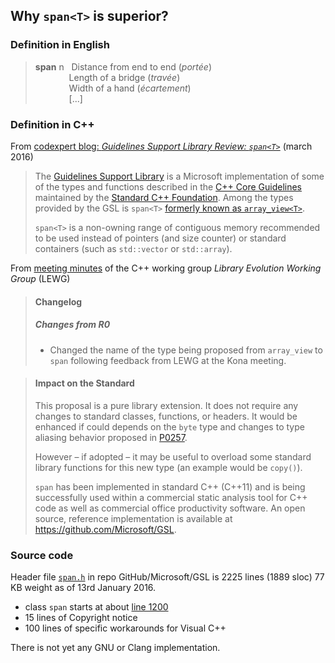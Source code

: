 Why `span<T>` is superior?
--------------------------

### Definition in English

>  **span** n  &nbsp;     Distance from end to end (*portée*)  
> &emsp; &emsp; &emsp;    Length of a bridge (*travée*)  
> &emsp; &emsp; &emsp;    Width of a hand (*écartement*)  
> &emsp; &emsp; &emsp;    [...]

### Definition in C++

From [codexpert blog: *Guidelines Support Library Review: `span<T>`*](http://codexpert.ro/blog/2016/03/07/guidelines-support-library-review-spant/) (march 2016)

> The [Guidelines Support Library](https://github.com/Microsoft/GSL) is a Microsoft implementation 
> of some of the types and functions described in the [C++ Core Guidelines](https://github.com/isocpp/CppCoreGuidelines) 
> maintained by the [Standard C++ Foundation](https://isocpp.org/). 
> Among the types provided by the GSL is `span<T>` [formerly known as `array_view<T>`](http://stackoverflow.com/a/34832827/938111). 
> 
> `span<T>` is a non-owning range of contiguous memory recommended to be used instead of 
> pointers (and size counter) or standard containers (such as `std::vector` or `std::array`).

From [meeting minutes](http://www.open-std.org/jtc1/sc22/wg21/docs/papers/2016/p0122r1.pdf) of the C++ working group *Library Evolution Working Group* (LEWG)

> ####  Changelog 
> ##### Changes from R0 
> - Changed the name of the type being proposed from `array_view` to `span` following feedback from LEWG at the Kona meeting. 

> ####  Impact on the Standard  
> This proposal is a pure library extension.
> It does not require any changes to standard classes, functions, or headers.
> It would be enhanced if could depends on the `byte` type 
> and changes to type aliasing behavior proposed in [P0257](http://www.open-std.org/jtc1/sc22/wg21/docs/papers/2016/p0257r0.html "Neil MacIntosh, “A byte type for increased type safety”, P0257, 2016").
> 
> However – if adopted – it may be useful to overload some standard library functions for this new type (an example would be `copy()`).   
>
> `span` has been implemented in standard C++ (C++11) and is being successfully
> used within a commercial static analysis tool for C++ code as well as commercial office productivity software. 
> An open source, reference implementation is available at https://github.com/Microsoft/GSL.

### Source code

Header file [`span.h`](https://github.com/Microsoft/GSL/blob/master/include/span.h) in repo GitHub/Microsoft/GSL is 2225 lines (1889 sloc) 77 KB weight as of 13rd January 2016.

* class `span` starts at about [line 1200](https://github.com/Microsoft/GSL/blob/master/include/span.h#L1180)
* 15 lines of Copyright notice
* 100 lines of specific workarounds for Visual C++ 

There is not yet any GNU or Clang implementation.
